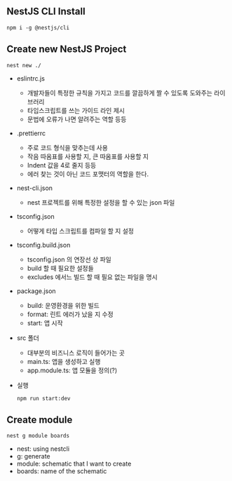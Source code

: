 ## NestJS CLI Install

```shell
npm i -g @nestjs/cli
```

## Create new NestJS Project

```shell
nest new ./
```

- eslintrc.js

  - 개발자들이 특정한 규칙을 가지고 코드를 깔끔하게 짤 수 있도록 도와주는 라이브러리
  - 타입스크립트를 쓰는 가이드 라인 제시
  - 문법에 오류가 나면 알려주는 역할 등등

- .prettierrc

  - 주로 코드 형식을 맞추는데 사용
  - 작음 따옴표를 사용할 지, 큰 따옴표를 사용할 지
  - Indent 값을 4로 줄지 등등
  - 에러 찾는 것이 아닌 코드 포맷터의 역할을 한다.

- nest-cli.json

  - nest 프로젝트를 위해 특정한 설정을 할 수 있는 json 파일

- tsconfig.json

  - 어떻게 타입 스크립트를 컴파일 할 지 설정

- tsconfig.build.json

  - tsconfig.json 의 연장선 상 파일
  - build 할 때 필요한 설정들
  - excludes 에서느 빌드 할 때 필요 없는 파일을 명시

- package.json

  - build: 운영환경을 위한 빌드
  - format: 린트 에러가 났을 지 수정
  - start: 앱 시작

- src 폴더

  - 대부분의 비즈니스 로직이 들어가는 곳
  - main.ts: 앱을 생성하고 실행
  - app.module.ts: 앱 모듈을 정의(?)

- 실행
  ```shell
  npm run start:dev
  ```

## Create module

```shell
nest g module boards
```

- nest: using nestcli
- g: generate
- module: schematic that I want to create
- boards: name of the schematic
